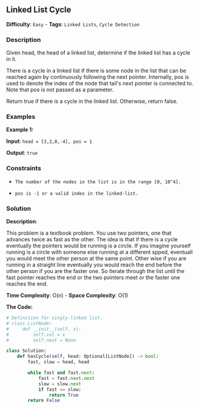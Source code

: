 ## Linked List Cycle

**Difficulty**: `Easy` - **Tags**: `Linked Lists`, `Cycle Detection`

### Description

Given head, the head of a linked list, determine if the linked list has a cycle in it.

There is a cycle in a linked list if there is some node in the list that can be reached again by continuously following the next pointer. Internally, pos is used to denote the index of the node that tail's next pointer is connected to. Note that pos is not passed as a parameter.

Return true if there is a cycle in the linked list. Otherwise, return false.

### Examples

**Example 1:**

**Input**: ```head = [3,2,0,-4], pos = 1```

**Output**: ```true```

### Constraints

- `The number of the nodes in the list is in the range [0, 10^4].`

- `pos is -1 or a valid index in the linked-list.`

### Solution

**Description**:

This problem is a textbook problem. You use two pointers, one that advances twice as fast as the other. The idea is that if there is a cycle eventually the pointers would be running is a circle. If you imagine yourself running is a circle with someone else running at a different spped, eventuall you would meet the other person at the same point. Other wise if you are running in a straight line eventually you would reach the end before the other person if you are the faster one. So iterate through the list until the fast pointer reaches the end or the two pointers meet or the faster one reaches the end.

**Time Complexity**: O(n) - **Space Complexity**: O(1) 

**The Code:**

```python
# Definition for singly-linked list.
# class ListNode:
#     def __init__(self, x):
#         self.val = x
#         self.next = None

class Solution:
    def hasCycle(self, head: Optional[ListNode]) -> bool:
        fast, slow = head, head

        while fast and fast.next:
            fast = fast.next.next
            slow = slow.next
            if fast == slow:
                return True
        return False
```